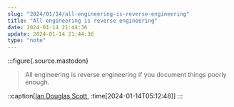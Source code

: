 ```yaml
---
slug: "2024/01/14/all-engineering-is-reverse-engineering"
title: "All engineering is reverse engineering"
date: 2024-01-14 21:44:36
update: 2024-01-14 21:44:36
type: "note"
---
```


:::figure{.source.mastodon}
> All engineering is reverse engineering if you document things poorly enough.

::caption[[Ian Douglas Scott](https://fosstodon.org/@ids1024/111751290442259763), :time[2024-01-14T05:12:48]]
:::
